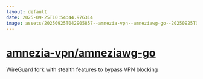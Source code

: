 ```yaml
---
layout: default
date: 2025-09-25T10:54:44.976314
image: assets/20250925T042905857--amnezia-vpn--amneziawg-go--20250925T043812646--cropped.png
---
```


# [amnezia-vpn/amneziawg-go](https://github.com/amnezia-vpn/amneziawg-go)

WireGuard fork with stealth features to bypass VPN blocking

